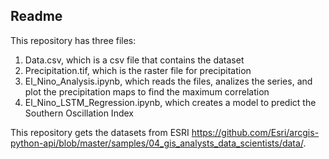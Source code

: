## Readme

This repository has three files:

1. Data.csv, which is a csv file that contains the dataset
2. Precipitation.tif, which is the raster file for precipitation
2. El_Nino_Analysis.ipynb, which reads the files, analizes the series, and plot the precipitation maps to find the maximum correlation
3. El_Nino_LSTM_Regression.ipynb, which creates a model to predict the Southern Oscillation Index

This repository gets the datasets from ESRI <https://github.com/Esri/arcgis-python-api/blob/master/samples/04_gis_analysts_data_scientists/data/>.